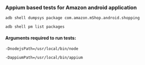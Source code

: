 ### Appium based tests for Amazon android application

`adb shell dumpsys package com.amazon.mShop.android.shopping`

`adb shell pm list packages`


#### Arguments required to run tests:
`-DnodejsPath=/usr/local/bin/node`

`-DappiumPath=/usr/local/bin/appium`
